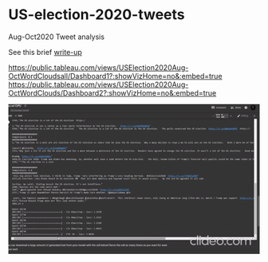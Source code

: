 # US-election-2020-tweets  
Aug-Oct2020 Tweet analysis  
  
See this brief [write-up](https://jonndata.github.io/2020-11-02-Election-Tweets/)   

https://public.tableau.com/views/USElection2020Aug-OctWordCloudsall/Dashboard1?:showVizHome=no&:embed=true
https://public.tableau.com/views/USElection2020Aug-OctWordClouds/Dashboard2?:showVizHome=no&:embed=true

![textgenrnn](https://github.com/JonNData/JonNData.github.io/blob/master/img/textgengif.gif?raw=true)  
